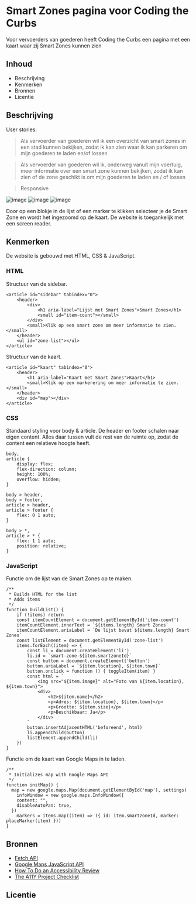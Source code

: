 # Smart Zones pagina voor Coding the Curbs
Voor vervoerders van goederen heeft Coding the Curbs een pagina met een kaart waar zij Smart Zones kunnen zien

## Inhoud

- Beschrijving
- Kenmerken
- Bronnen
- Licentie

## Beschrijving
User stories:
> Als vervoerder van goederen wil ik een overzicht van smart zones in een stad kunnen bekijken, zodat ik kan zien waar ik kan parkeren om mijn goederen te laden en/of lossen

> Als vervoerder van goederen wil ik, onderweg vanuit mijn voertuig, meer informatie over een smart zone kunnen bekijken, zodat ik kan zien of de zone geschikt is om mijn goederen te laden en / of lossen

> Responsive

![image](https://user-images.githubusercontent.com/47314813/199541670-ee7a8a80-c461-479e-b7a1-28a2aea747ce.png)
![image](https://user-images.githubusercontent.com/47314813/199541968-d27a86c4-d755-48b3-a16c-c53631d78781.png)
![image](https://user-images.githubusercontent.com/47314813/199542611-b4ae9ef8-b748-49e6-a6df-2fc8faa2fab9.png)

Door op een blokje in de lijst of een marker te klikken selecteer je de Smart Zone en wordt het ingezoomd op de kaart. De website is toegankelijk met een screen reader.

## Kenmerken

De website is gebouwd met HTML, CSS & JavaScript.

### HTML

Structuur van de sidebar.
```
<article id="sidebar" tabindex="0">
	<header>
		<div>
			<h1 aria-label="Lijst met Smart Zones">Smart Zones</h1>
			<small id="item-count"></small>
		</div>
		<small>Klik op een smart zone om meer informatie te zien.</small>
	</header>
	<ul id="zone-list"></ul>
</article>
```

Structuur van de kaart.
```
<article id="kaart" tabindex="0">
	<header>
		<h1 aria-label="Kaart met Smart Zones">Kaart</h1>
		<small>Klik op een markerering om meer informatie te zien.</small>
	</header>
	<div id="map"></div>
</article>
```

### CSS

Standaard styling voor body & article. De header en footer schalen naar eigen content. Alles daar tussen vult de rest van de ruimte op, zodat de content een relatieve hoogte heeft.
```
body,
article {
	display: flex;
	flex-direction: column;
	height: 100%;
	overflow: hidden;
}

body > header,
body > footer,
article > header,
article > footer {
	flex: 0 1 auto;
}

body > *,
article > * {
	flex: 1 1 auto;
	position: relative;
}
```
### JavaScript

Functie om de lijst van de Smart Zones op te maken.
```
/**
 * Builds HTML for the list
 * Adds items
 */
function buildList() {
	if (!items) return
	const itemCountElement = document.getElementById('item-count')
	itemCountElement.innerText = `${items.length} Smart Zones`
	itemCountElement.ariaLabel = `De lijst bevat ${items.length} Smart Zones`
	const listElement = document.getElementById('zone-list')
	items.forEach((item) => {
		const li = document.createElement('li')
		li.id = `smart-zone-${item.smartzoneId}`
		const button = document.createElement('button')
		button.ariaLabel = `${item.location}, ${item.town}`
		button.onclick = function () { toggleItem(item) }
		const html = `
			<img src="${item.image}" alt="Foto van ${item.location}, ${item.town}">
			<div>
				<h2>${item.name}</h2>
				<p>Adres: ${item.location}, ${item.town}</p>
				<p>Grootte: ${item.size}</p>
				<p>Beschikbaar: Ja</p>
			</div>
		`
		button.insertAdjacentHTML('beforeend', html)
		li.appendChild(button)
		listElement.appendChild(li)
	})
}
```

Functie om de kaart van Google Maps in te laden.
```
/**
 * Initializes map with Google Maps API
 */
function initMap() {
  map = new google.maps.Map(document.getElementById('map'), settings)
	infoWindow = new google.maps.InfoWindow({
    content: "",
    disableAutoPan: true,
  })
	markers = items.map((item) => ({ id: item.smartzoneId, marker: placeMarker(item) }))
}
```

## Bronnen

- [Fetch API](https://developer.mozilla.org/en-US/docs/Web/API/Fetch_API/Using_Fetch)
- [Google Maps JavaScript API](https://developers.google.com/maps/documentation/javascript/overview)
- [How To Do an Accessibility Review](https://web.dev/how-to-review/)
- [The A11Y Project Checklist](https://www.a11yproject.com/checklist/)

## Licentie

